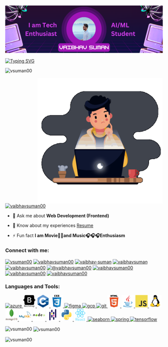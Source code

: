 ![logo](https://github.com/vsuman00/vsuman00/blob/main/Banner.png)

<a href="https://git.io/typing-svg"><img src="https://readme-typing-svg.demolab.com?font=Fira+Code&weight=200&size=35&pause=1000&color=23BAFF&center=true&vCenter=true&multiline=true&width=850&height=200&lines=Hello+%F0%9F%91%8B%2C+I'm+Vaibhav+Suman;Passionate%F0%9F%91%BBSoftware+Engineer+%F0%9F%A7%91%F0%9F%8F%BB%E2%80%8D%F0%9F%92%BB;+++++++++%26+AI%2FML+%F0%9F%A4%96+Technology." alt="Typing SVG" /></a>


<p align="left"> <img src="https://komarev.com/ghpvc/?username=vsuman00&label=Profile%20views&color=0e75b6&style=flat" alt="vsuman00" /> </p>
<img align="right" alt ="coding" width ="400" src="https://raw.githubusercontent.com/vsuman00/vsuman00/main/git.gif">


<p align="left"> <a href="https://twitter.com/vaibhavsuman00" target="blank"><img src="https://img.shields.io/twitter/follow/vaibhavsuman00?logo=twitter&style=for-the-badge" alt="vaibhavsuman00" /></a> </p>

- 💬 Ask me about **Web Development (Frontend)**

- 📄 Know about my experiences <a href = "https://drive.google.com/file/d/1Q6w06dXlM-kJFVgvzllazvbaHaq97kLT/view?usp=share_link">Resume</a>

- ⚡ Fun fact **I am Movie👻👻and Music🎧🎧🎧Enthusiasm**

<h3 align="left">Connect with me:</h3>
<p align="left">
<a href="https://dev.to/vsuman00" target="blank"><img align="center" src="https://raw.githubusercontent.com/rahuldkjain/github-profile-readme-generator/master/src/images/icons/Social/devto.svg" alt="vsuman00" height="30" width="40" /></a>
<a href="https://twitter.com/vaibhavsuman00" target="blank"><img align="center" src="https://raw.githubusercontent.com/rahuldkjain/github-profile-readme-generator/master/src/images/icons/Social/twitter.svg" alt="vaibhavsuman00" height="30" width="40" /></a>
<a href="https://linkedin.com/in/vaibhav-suman" target="blank"><img align="center" src="https://raw.githubusercontent.com/rahuldkjain/github-profile-readme-generator/master/src/images/icons/Social/linked-in-alt.svg" alt="vaibhav-suman" height="30" width="40" /></a>
<a href="https://kaggle.com/vaibhavsuman" target="blank"><img align="center" src="https://raw.githubusercontent.com/rahuldkjain/github-profile-readme-generator/master/src/images/icons/Social/kaggle.svg" alt="vaibhavsuman" height="30" width="40" /></a>
<a href="https://instagram.com/vaibhavsuman00" target="blank"><img align="center" src="https://raw.githubusercontent.com/rahuldkjain/github-profile-readme-generator/master/src/images/icons/Social/instagram.svg" alt="vaibhavsuman00" height="30" width="40" /></a>
<a href="https://hashnode.com/@vaibhavsuman00" target="blank"><img align="center" src="https://raw.githubusercontent.com/rahuldkjain/github-profile-readme-generator/master/src/images/icons/Social/hashnode.svg" alt="@vaibhavsuman00" height="30" width="40" /></a>
<a href="https://www.codechef.com/users/vaibhavsuman00" target="blank"><img align="center" src="https://cdn.jsdelivr.net/npm/simple-icons@3.1.0/icons/codechef.svg" alt="vaibhavsuman00" height="30" width="40" /></a>
<a href="https://www.hackerrank.com/vaibhavsuman00" target="blank"><img align="center" src="https://raw.githubusercontent.com/rahuldkjain/github-profile-readme-generator/master/src/images/icons/Social/hackerrank.svg" alt="vaibhavsuman00" height="30" width="40" /></a>
<a href="https://www.leetcode.com/vaibhavsuman00" target="blank"><img align="center" src="https://raw.githubusercontent.com/rahuldkjain/github-profile-readme-generator/master/src/images/icons/Social/leet-code.svg" alt="vaibhavsuman00" height="30" width="40" /></a>
</p>

<h3 align="left">Languages and Tools:</h3>
<p align="left"> <a href="https://azure.microsoft.com/en-in/" target="_blank" rel="noreferrer"> <img src="https://www.vectorlogo.zone/logos/microsoft_azure/microsoft_azure-icon.svg" alt="azure" width="40" height="40"/> </a> <a href="https://getbootstrap.com" target="_blank" rel="noreferrer"> <img src="https://raw.githubusercontent.com/devicons/devicon/master/icons/bootstrap/bootstrap-plain-wordmark.svg" alt="bootstrap" width="40" height="40"/> </a> <a href="https://www.w3schools.com/cpp/" target="_blank" rel="noreferrer"> <img src="https://raw.githubusercontent.com/devicons/devicon/master/icons/cplusplus/cplusplus-original.svg" alt="cplusplus" width="40" height="40"/> </a> <a href="https://www.w3schools.com/css/" target="_blank" rel="noreferrer"> <img src="https://raw.githubusercontent.com/devicons/devicon/master/icons/css3/css3-original-wordmark.svg" alt="css3" width="40" height="40"/> </a> <a href="https://www.figma.com/" target="_blank" rel="noreferrer"> <img src="https://www.vectorlogo.zone/logos/figma/figma-icon.svg" alt="figma" width="40" height="40"/> </a> <a href="https://cloud.google.com" target="_blank" rel="noreferrer"> <img src="https://www.vectorlogo.zone/logos/google_cloud/google_cloud-icon.svg" alt="gcp" width="40" height="40"/> </a> <a href="https://git-scm.com/" target="_blank" rel="noreferrer"> <img src="https://www.vectorlogo.zone/logos/git-scm/git-scm-icon.svg" alt="git" width="40" height="40"/> </a> <a href="https://www.w3.org/html/" target="_blank" rel="noreferrer"> <img src="https://raw.githubusercontent.com/devicons/devicon/master/icons/html5/html5-original-wordmark.svg" alt="html5" width="40" height="40"/> </a> <a href="https://www.java.com" target="_blank" rel="noreferrer"> <img src="https://raw.githubusercontent.com/devicons/devicon/master/icons/java/java-original.svg" alt="java" width="40" height="40"/> </a> <a href="https://developer.mozilla.org/en-US/docs/Web/JavaScript" target="_blank" rel="noreferrer"> <img src="https://raw.githubusercontent.com/devicons/devicon/master/icons/javascript/javascript-original.svg" alt="javascript" width="40" height="40"/> </a> <a href="https://www.linux.org/" target="_blank" rel="noreferrer"> <img src="https://raw.githubusercontent.com/devicons/devicon/master/icons/linux/linux-original.svg" alt="linux" width="40" height="40"/> </a> <a href="https://www.mongodb.com/" target="_blank" rel="noreferrer"> <img src="https://raw.githubusercontent.com/devicons/devicon/master/icons/mongodb/mongodb-original-wordmark.svg" alt="mongodb" width="40" height="40"/> </a> <a href="https://www.mysql.com/" target="_blank" rel="noreferrer"> <img src="https://raw.githubusercontent.com/devicons/devicon/master/icons/mysql/mysql-original-wordmark.svg" alt="mysql" width="40" height="40"/> </a> <a href="https://nodejs.org" target="_blank" rel="noreferrer"> <img src="https://raw.githubusercontent.com/devicons/devicon/master/icons/nodejs/nodejs-original-wordmark.svg" alt="nodejs" width="40" height="40"/> </a> <a href="https://pandas.pydata.org/" target="_blank" rel="noreferrer"> <img src="https://raw.githubusercontent.com/devicons/devicon/2ae2a900d2f041da66e950e4d48052658d850630/icons/pandas/pandas-original.svg" alt="pandas" width="40" height="40"/> </a> <a href="https://www.python.org" target="_blank" rel="noreferrer"> <img src="https://raw.githubusercontent.com/devicons/devicon/master/icons/python/python-original.svg" alt="python" width="40" height="40"/> </a> <a href="https://reactjs.org/" target="_blank" rel="noreferrer"> <img src="https://raw.githubusercontent.com/devicons/devicon/master/icons/react/react-original-wordmark.svg" alt="react" width="40" height="40"/> </a> <a href="https://seaborn.pydata.org/" target="_blank" rel="noreferrer"> <img src="https://seaborn.pydata.org/_images/logo-mark-lightbg.svg" alt="seaborn" width="40" height="40"/> </a> <a href="https://spring.io/" target="_blank" rel="noreferrer"> <img src="https://www.vectorlogo.zone/logos/springio/springio-icon.svg" alt="spring" width="40" height="40"/> </a> <a href="https://www.tensorflow.org" target="_blank" rel="noreferrer"> <img src="https://www.vectorlogo.zone/logos/tensorflow/tensorflow-icon.svg" alt="tensorflow" width="40" height="40"/> </a> </p>

<p><img align="left" src="https://github-readme-stats.vercel.app/api/top-langs?username=vsuman00&show_icons=true&locale=en&layout=compact" alt="vsuman00" /></p>

<p>&nbsp;<img align="center" src="https://github-readme-stats.vercel.app/api?username=vsuman00&show_icons=true&locale=en" alt="vsuman00" /></p>

<p><img align="center" src="https://github-readme-streak-stats.herokuapp.com/?user=vsuman00&" alt="vsuman00" /></p>
